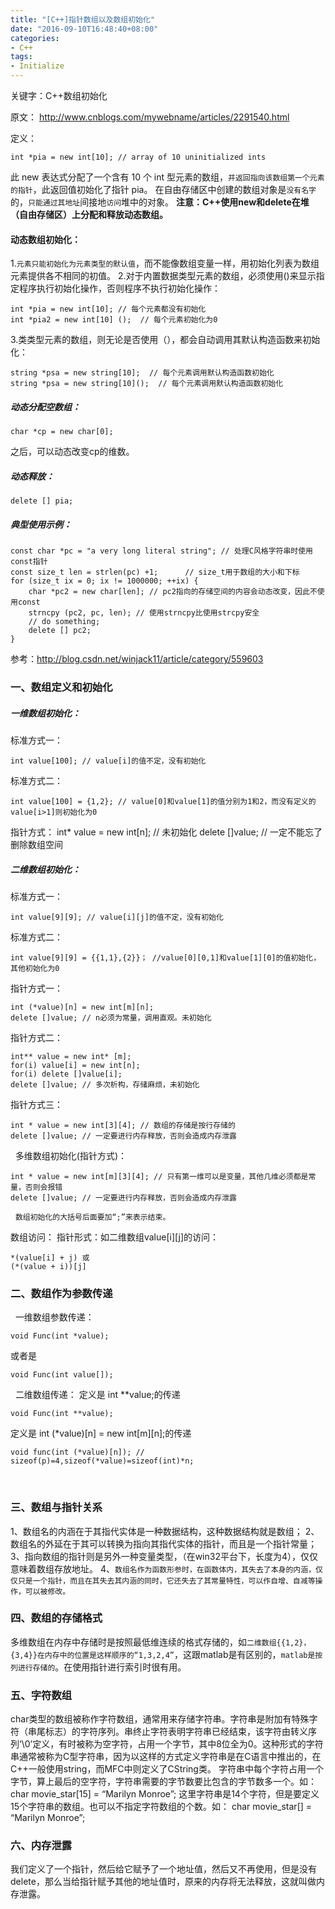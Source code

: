 ```yaml
---
title: "[C++]指针数组以及数组初始化"
date: "2016-09-10T16:48:40+08:00"
categories:
- C++
tags:
- Initialize
---
```


关键字：C++数组初始化

原文：
http://www.cnblogs.com/mywebname/articles/2291540.html


定义：

    int *pia = new int[10]; // array of 10 uninitialized ints

此 new 表达式分配了一个含有 10 个 int 型元素的数组，`并返回指向该数组第一个元素的指针`，此返回值初始化了指针 pia。
在自由存储区中创建的数组对象是`没有名字`的，`只能通过其地址`间接地`访问`堆中的对象。
**注意：C++使用new和delete在堆（自由存储区）上分配和释放动态数组。**

#### 动态数组初始化：
1.`元素只能初始化为元素类型的默认值`，而不能像数组变量一样，用初始化列表为数组元素提供各不相同的初值。
2.对于内置数据类型元素的数组，必须使用()来显示指定程序执行初始化操作，否则程序不执行初始化操作：

    int *pia = new int[10]; // 每个元素都没有初始化
    int *pia2 = new int[10] ();  // 每个元素初始化为0

3.类类型元素的数组，则无论是否使用（），都会自动调用其默认构造函数来初始化：

    string *psa = new string[10];  // 每个元素调用默认构造函数初始化
    string *psa = new string[10]();  // 每个元素调用默认构造函数初始化

##### 动态分配空数组：

    char *cp = new char[0];
之后，可以动态改变cp的维数。

##### 动态释放：

    delete [] pia;

##### 典型使用示例：

    const char *pc = "a very long literal string"; // 处理C风格字符串时使用const指针
    const size_t len = strlen(pc) +1;      // size_t用于数组的大小和下标
    for (size_t ix = 0; ix != 1000000; ++ix) {
        char *pc2 = new char[len]; // pc2指向的存储空间的内容会动态改变，因此不使用const
        strncpy (pc2, pc, len); // 使用strncpy比使用strcpy安全
        // do something;
        delete [] pc2;
    }
参考：http://blog.csdn.net/winjack11/article/category/559603
 
 
### 一、数组定义和初始化
##### 一维数组初始化：
标准方式一： 

    int value[100]; // value[i]的值不定，没有初始化
    
标准方式二： 

    int value[100] = {1,2}; // value[0]和value[1]的值分别为1和2，而没有定义的value[i>1]则初始化为0
    
指针方式： 
    int* value = new int[n]; // 未初始化
    delete []value;  // 一定不能忘了删除数组空间
  
##### 二维数组初始化：
标准方式一： 

    int value[9][9]; // value[i][j]的值不定，没有初始化
    
标准方式二： 

    int value[9][9] = {{1,1},{2}}； //value[0][0,1]和value[1][0]的值初始化，其他初始化为0

指针方式一： 

    int (*value)[n] = new int[m][n];
    delete []value; // n必须为常量，调用直观。未初始化
    
指针方式二： 

    int** value = new int* [m];
    for(i) value[i] = new int[n];
    for(i) delete []value[i];
    delete []value; // 多次析构，存储麻烦，未初始化
        
指针方式三： 

    int * value = new int[3][4]; // 数组的存储是按行存储的
    delete []value; // 一定要进行内存释放，否则会造成内存泄露
  
多维数组初始化(指针方式)：

    int * value = new int[m][3][4]; // 只有第一维可以是变量，其他几维必须都是常量，否则会报错
    delete []value; // 一定要进行内存释放，否则会造成内存泄露
 
`数组初始化的大括号后面要加“;”来表示结束。`


数组访问：
指针形式：如二维数组value[i][j]的访问：

    *(value[i] + j) 或
    (*(value + i))[j]

### 二、数组作为参数传递
 
一维数组参数传递：

    void Func(int *value);
    
或者是

    void Func(int value[]);
  
二维数组传递：
定义是 int **value;的传递

    void Func(int **value);
    
定义是 int (*value)[n] = new int[m][n];的传递

    void func(int (*value)[n]); // sizeof(p)=4,sizeof(*value)=sizeof(int)*n;
 

### 三、数组与指针关系
1、数组名的内涵在于其指代实体是一种数据结构，这种数据结构就是数组；
2、数组名的外延在于其可以转换为指向其指代实体的指针，而且是一个指针常量；
3、指向数组的指针则是另外一种变量类型，（在win32平台下，长度为4），仅仅意味着数组存放地址。
4、`数组名作为函数形参时，在函数体内，其失去了本身的内涵，仅仅只是一个指针，而且在其失去其内涵的同时，它还失去了其常量特性，可以作自增、自减等操作，可以被修改。`

### 四、数组的存储格式
多维数组在内存中存储时是按照最低维连续的格式存储的，如`二维数组{{1,2}，{3,4}}在内存中的位置是这样顺序的“1,3,2,4”`，这跟matlab是有区别的，`matlab是按列进行存储的`。在使用指针进行索引时很有用。

### 五、字符数组
char类型的数组被称作字符数组，通常用来存储字符串。字符串是附加有特殊字符（串尾标志）的字符序列。串终止字符表明字符串已经结束，该字符由转义序列‘\0’定义，有时被称为空字符，占用一个字节，其中8位全为0。这种形式的字符串通常被称为C型字符串，因为以这样的方式定义字符串是在C语言中推出的，在C++一般使用string，而MFC中则定义了CString类。
字符串中每个字符占用一个字节，算上最后的空字符，字符串需要的字节数要比包含的字节数多一个。如：
char movie_star[15] = “Marilyn Monroe”;
这里字符串是14个字符，但是要定义15个字符串的数组。也可以不指定字符数组的个数。如：
char movie_star[] = “Marilyn Monroe”;

### 六、内存泄露
我们定义了一个指针，然后给它赋予了一个地址值，然后又不再使用，但是没有delete，那么当给指针赋予其他的地址值时，原来的内存将无法释放，这就叫做内存泄露。